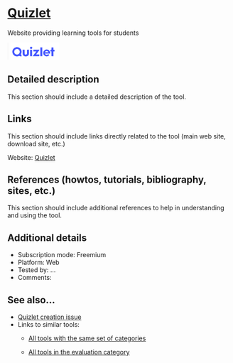# [Quizlet](https://quizlet.com/)

Website providing learning tools for students

![](images/Quizlet.png)


## Detailed description

This section should include a detailed description of the tool.


## Links

This section should include links directly related to the tool (main web
site, download site, etc.)

Website: [Quizlet](https://quizlet.com/)


## References (howtos, tutorials, bibliography, sites, etc.)

This section should include additional references to help in
understanding and using the tool.


## Additional details

- Subscription mode: Freemium
- Platform: Web
- Tested by: ...
- Comments: 


## See also...

- [Quizlet creation issue](https://github.com/e-CLOSE/Toolbox/issues/24)
- Links to similar tools:
  - [All tools with the same set of categories](https://github.com/e-CLOSE/Toolbox/issues?q=label%3A*TOOL*+label%3Aevaluation)

  - [All tools in the evaluation category](https://github.com/e-CLOSE/Toolbox/issues?q=label%3A*TOOL*+label%3Aevaluation)
